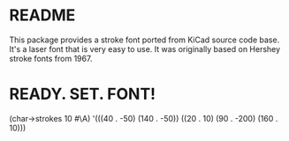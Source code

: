 README
======

This package provides a stroke font ported from KiCad source code base. It's a laser font that is very easy to use. It was originally based on Hershey stroke fonts from 1967.

READY. SET. FONT!
=================
(char->strokes 10 #\A)
'(((40 . -50) (140 . -50)) ((20 . 10) (90 . -200) (160 . 10)))




